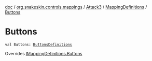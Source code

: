 [doc](../../../index.md) / [org.snakeskin.controls.mappings](../../index.md) / [Attack3](../index.md) / [MappingDefinitions](index.md) / [Buttons](./-buttons.md)

# Buttons

`val Buttons: `[`ButtonsDefinitions`](-buttons-definitions/index.md)

Overrides [IMappingDefinitions.Buttons](../../-i-mapping-definitions/-buttons.md)

